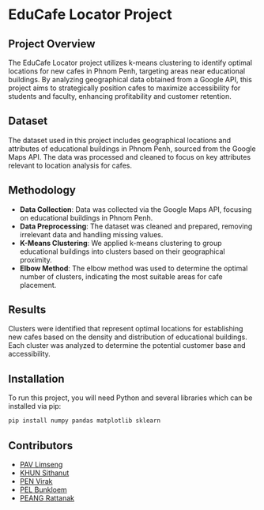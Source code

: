 # EduCafe Locator Project

## Project Overview
The EduCafe Locator project utilizes k-means clustering to identify optimal locations for new cafes in Phnom Penh, targeting areas near educational buildings. By analyzing geographical data obtained from a Google API, this project aims to strategically position cafes to maximize accessibility for students and faculty, enhancing profitability and customer retention.

## Dataset
The dataset used in this project includes geographical locations and attributes of educational buildings in Phnom Penh, sourced from the Google Maps API. The data was processed and cleaned to focus on key attributes relevant to location analysis for cafes.

## Methodology
- **Data Collection**: Data was collected via the Google Maps API, focusing on educational buildings in Phnom Penh.
- **Data Preprocessing**: The dataset was cleaned and prepared, removing irrelevant data and handling missing values.
- **K-Means Clustering**: We applied k-means clustering to group educational buildings into clusters based on their geographical proximity.
- **Elbow Method**: The elbow method was used to determine the optimal number of clusters, indicating the most suitable areas for cafe placement.

## Results
Clusters were identified that represent optimal locations for establishing new cafes based on the density and distribution of educational buildings. Each cluster was analyzed to determine the potential customer base and accessibility.

## Installation
To run this project, you will need Python and several libraries which can be installed via pip:
```bash
pip install numpy pandas matplotlib sklearn
```

## Contributors
- [PAV Limseng](https://github.com/PLSeng)
- [KHUN Sithanut](https://github.com/Sithanut-Khun)
- [PEN Virak](https://github.com/PenVirak)
- [PEL Bunkloem](https://github.com/Thecodingsamurai)
- [PEANG Rattanak](https://github.com/Peang-Rattanak)